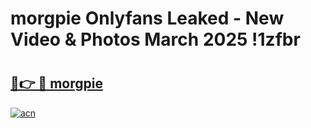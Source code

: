 # morgpie Onlyfans Leaked - New Video & Photos March 2025 !1zfbr

# <h2><a href="https://zi5wt0.iuczelnia.edu.pl?title=morgpie&ref=1zfbr">🔗👉 🔴 morgpie</a></h2>

[![acn](https://github.com/user-attachments/assets/0f9c940e-d8b0-45ae-aac7-cd30a18b3e1c)](https://zi5wt0.iuczelnia.edu.pl?title=morgpie&ref=1zfbr)

